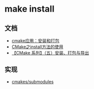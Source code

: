
# make install

## 文档

* [cmake应用：安装和打包](https://zhuanlan.zhihu.com/p/377131996)
* [CMake之install方法的使用](https://zhuanlan.zhihu.com/p/102955723)
* [【CMake 系列】（五）安装、打包与导出](https://blog.xizhibei.me/tags/CMake/)

## 实现

* [cmakes/submodules](https://github.com/ZJDoc/VisionGuide/tree/master/cmakes/submodules)